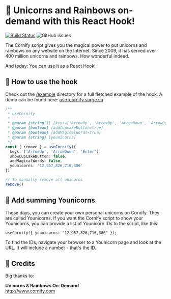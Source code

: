 # 🦄 Unicorns and Rainbows on-demand with this React Hook!

[![Build Status](https://travis-ci.com/daphnesmit/use-cornify.svg?branch=master)](https://travis-ci.com/daphnesmit/use-cornify)
![GitHub issues](https://img.shields.io/github/issues/daphnesmit/use-cornify)

The Cornify script gives you the magical power to put unicorns and rainbows on any website on the Internet. Since 2009, it has served over 400 million unicorns and rainbows. How wonderful indeed.

And today: You can use it as a React Hook!

## 🎉 How to use the hook

Check out the [/example](https://github.com/daphnesmit/use-cornify/tree/master/example) directory for a full fletched example of the hook.
A demo can be found here: [use-cornify.surge.sh](https://use-cornify.surge.sh)

```typescript
/**
 * useCornify
 * 
 * @param {string[]} [keys=['ArrowUp', 'ArrowUp', 'ArrowDown', 'ArrowDown', 'ArrowLeft', 'ArrowRight', 'ArrowLeft', 'ArrowRight', 'b', 'a']]
 * @param {boolean} [addCupcakeButton=true] 
 * @param {boolean} [addMagicalWords=true]
 * @param {string} [younicorns]
 */
const { remove } = useCornify({
  keys: ['ArrowUp', 'ArrowDown', 'Enter'],
  showCupCakeButton: false,
  addMagicalWords: false,
  younicorns: '12,957,826,716,386'
})

// To manually remove all unicorns
remove()
```

## 🙈 Add summing Younicorns

These days, you can create your own personal unicorns on Cornify. They are called Younicorns. If you want the Cornify script to show your Younicorns, you can provide a list of Younicorn IDs to the script, like this:

`useCornify({ younicorns: "12,957,826,716,386" });`

To find the IDs, navigate your browser to a Younicorn page and look at the URL. It will include a number - that's the ID.


## 🙌 Credits

Big thanks to:

__Unicorns & Rainbows On-Demand__ </br>
http://www.cornify.com
